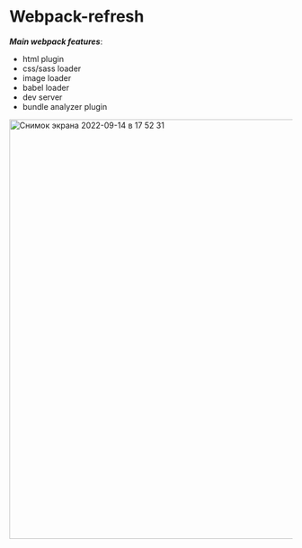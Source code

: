 # Webpack-refresh
***Main webpack features***:
- html plugin
- css/sass loader
- image loader
- babel loader
- dev server
- bundle analyzer plugin

<img width="746" alt="Снимок экрана 2022-09-14 в 17 52 31" src="https://user-images.githubusercontent.com/36891737/190189277-01313990-d306-400b-965a-3ea13dc24b75.png">
